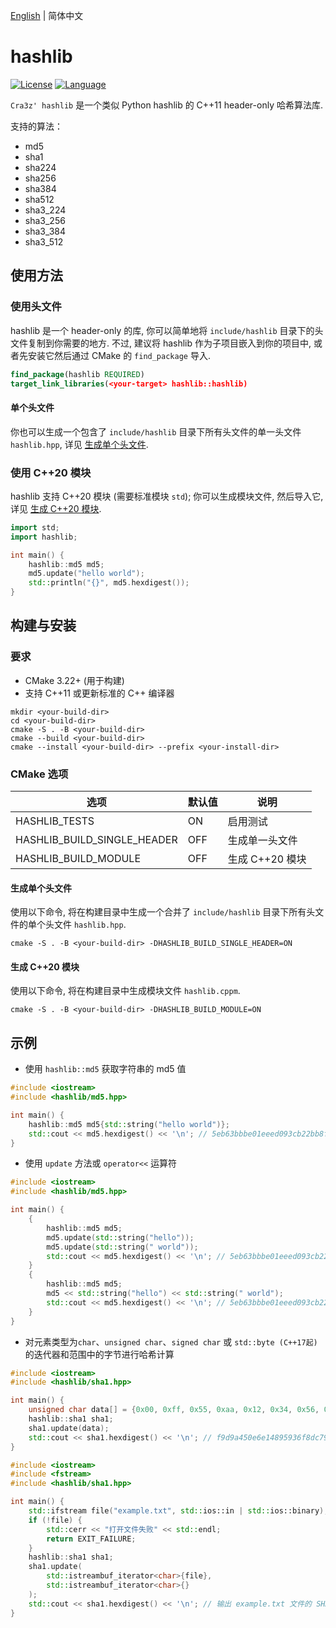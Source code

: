 [English](README.md) | 简体中文
# hashlib

[![License](https://img.shields.io/badge/License-MIT-green.svg)](LICENSE)
[![Language](https://img.shields.io/badge/Language-C%2B%2B11-blue.svg)]()

`Cra3z' hashlib` 是一个类似 Python hashlib 的 C++11 header-only 哈希算法库.

支持的算法：
* md5
* sha1
* sha224
* sha256
* sha384
* sha512
* sha3_224
* sha3_256
* sha3_384
* sha3_512

## 使用方法

### 使用头文件
hashlib 是一个 header-only 的库, 你可以简单地将 `include/hashlib` 目录下的头文件复制到你需要的地方.
不过, 建议将 hashlib 作为子项目嵌入到你的项目中, 或者先安装它然后通过 CMake 的 `find_package` 导入.
```cmake
find_package(hashlib REQUIRED)
target_link_libraries(<your-target> hashlib::hashlib)
```

#### 单个头文件
你也可以生成一个包含了 `include/hashlib` 目录下所有头文件的单一头文件 `hashlib.hpp`, 详见 [生成单个头文件](#生成单个头文件).

### 使用 C++20 模块
hashlib 支持 C++20 模块 (需要标准模块 `std`); 你可以生成模块文件, 然后导入它, 详见 [生成 C++20 模块](#生成-c20-模块).
```cpp
import std;
import hashlib;

int main() {
    hashlib::md5 md5;
    md5.update("hello world");
    std::println("{}", md5.hexdigest());
}
```

## 构建与安装

### 要求
- CMake 3.22+ (用于构建)
- 支持 C++11 或更新标准的 C++ 编译器

```shell
mkdir <your-build-dir>
cd <your-build-dir>
cmake -S . -B <your-build-dir>
cmake --build <your-build-dir>
cmake --install <your-build-dir> --prefix <your-install-dir>
```

### CMake 选项

| 选项 | 默认值 | 说明 |
|------|--------|------|
| HASHLIB_TESTS | ON | 启用测试 |
| HASHLIB_BUILD_SINGLE_HEADER | OFF | 生成单一头文件 |
| HASHLIB_BUILD_MODULE | OFF | 生成 C++20 模块 |

#### 生成单个头文件
使用以下命令, 将在构建目录中生成一个合并了 `include/hashlib` 目录下所有头文件的单个头文件 `hashlib.hpp`.
```shell
cmake -S . -B <your-build-dir> -DHASHLIB_BUILD_SINGLE_HEADER=ON
```

#### 生成 C++20 模块
使用以下命令, 将在构建目录中生成模块文件 `hashlib.cppm`.
```shell
cmake -S . -B <your-build-dir> -DHASHLIB_BUILD_MODULE=ON
```

## 示例

* 使用 `hashlib::md5` 获取字符串的 md5 值

```cpp
#include <iostream>
#include <hashlib/md5.hpp>

int main() {
    hashlib::md5 md5{std::string("hello world")};
    std::cout << md5.hexdigest() << '\n'; // 5eb63bbbe01eeed093cb22bb8f5acdc3
}
```

* 使用 `update` 方法或 `operator<<` 运算符

```cpp
#include <iostream>
#include <hashlib/md5.hpp>

int main() {
    {
        hashlib::md5 md5;
        md5.update(std::string("hello"));
        md5.update(std::string(" world"));
        std::cout << md5.hexdigest() << '\n'; // 5eb63bbbe01eeed093cb22bb8f5acdc3
    }
    {
        hashlib::md5 md5;
        md5 << std::string("hello") << std::string(" world");
        std::cout << md5.hexdigest() << '\n'; // 5eb63bbbe01eeed093cb22bb8f5acdc3
    }
}
```

* 对元素类型为`char`、`unsigned char`、`signed char` 或 `std::byte (C++17起)` 的迭代器和范围中的字节进行哈希计算
```cpp
#include <iostream>
#include <hashlib/sha1.hpp>

int main() {
    unsigned char data[] = {0x00, 0xff, 0x55, 0xaa, 0x12, 0x34, 0x56, 0x78};
    hashlib::sha1 sha1;
    sha1.update(data);
    std::cout << sha1.hexdigest() << '\n'; // f9d9a450e6e14895936f8dc796e30209528de337
}
```

```cpp
#include <iostream>
#include <fstream>
#include <hashlib/sha1.hpp>

int main() {
    std::ifstream file("example.txt", std::ios::in | std::ios::binary);
    if (!file) {
        std::cerr << "打开文件失败" << std::endl;
        return EXIT_FAILURE;
    }
    hashlib::sha1 sha1;
    sha1.update(
        std::istreambuf_iterator<char>{file}, 
        std::istreambuf_iterator<char>{}
    );
    std::cout << sha1.hexdigest() << '\n'; // 输出 example.txt 文件的 SHA-1 哈希值
}
```